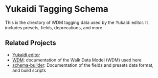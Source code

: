 # Yukaidi Tagging Schema

This is the directory of WDM tagging data used by the Yukaidi editor. 
It includes presets, fields, deprecations, and more.

## Related Projects

* [Yukaidi editor](TODO)
* [WDM](doc/Walk_data_model.md): documentation of the Walk Data Model (WDM) used here
* [schema-builder](https://github.com/ideditor/schema-builder): Documentation of the fields and presets data format, and build scripts


